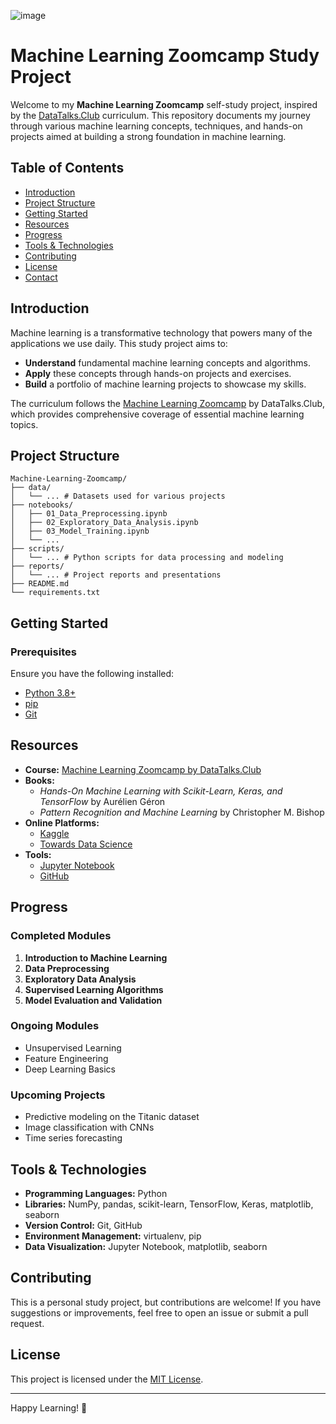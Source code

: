 ![image](https://github.com/user-attachments/assets/df41e844-9f13-452e-bb1d-c47b51476e99)

# Machine Learning Zoomcamp Study Project

Welcome to my **Machine Learning Zoomcamp** self-study project, inspired by the [DataTalks.Club](https://datatalks.club/) curriculum. This repository documents my journey through various machine learning concepts, techniques, and hands-on projects aimed at building a strong foundation in machine learning.

## Table of Contents

- [Introduction](#introduction)
- [Project Structure](#project-structure)
- [Getting Started](#getting-started)
- [Resources](#resources)
- [Progress](#progress)
- [Tools & Technologies](#tools--technologies)
- [Contributing](#contributing)
- [License](#license)
- [Contact](#contact)

## Introduction

Machine learning is a transformative technology that powers many of the applications we use daily. This study project aims to:

- **Understand** fundamental machine learning concepts and algorithms.
- **Apply** these concepts through hands-on projects and exercises.
- **Build** a portfolio of machine learning projects to showcase my skills.

The curriculum follows the [Machine Learning Zoomcamp](https://datatalks.club/courses/machine-learning-zoomcamp/) by DataTalks.Club, which provides comprehensive coverage of essential machine learning topics.

## Project Structure

```
Machine-Learning-Zoomcamp/
├── data/
│   └── ... # Datasets used for various projects
├── notebooks/
│   ├── 01_Data_Preprocessing.ipynb
│   ├── 02_Exploratory_Data_Analysis.ipynb
│   ├── 03_Model_Training.ipynb
│   └── ...
├── scripts/
│   └── ... # Python scripts for data processing and modeling
├── reports/
│   └── ... # Project reports and presentations
├── README.md
└── requirements.txt
```

## Getting Started

### Prerequisites

Ensure you have the following installed:

- [Python 3.8+](https://www.python.org/downloads/)
- [pip](https://pip.pypa.io/en/stable/installation/)
- [Git](https://git-scm.com/downloads)


## Resources

- **Course:** [Machine Learning Zoomcamp by DataTalks.Club](https://datatalks.club/courses/machine-learning-zoomcamp/)
- **Books:**
  - *Hands-On Machine Learning with Scikit-Learn, Keras, and TensorFlow* by Aurélien Géron
  - *Pattern Recognition and Machine Learning* by Christopher M. Bishop
- **Online Platforms:**
  - [Kaggle](https://www.kaggle.com/)
  - [Towards Data Science](https://towardsdatascience.com/)
- **Tools:**
  - [Jupyter Notebook](https://jupyter.org/)
  - [GitHub](https://github.com/)

## Progress

### Completed Modules

1. **Introduction to Machine Learning**
2. **Data Preprocessing**
3. **Exploratory Data Analysis**
4. **Supervised Learning Algorithms**
5. **Model Evaluation and Validation**

### Ongoing Modules

- Unsupervised Learning
- Feature Engineering
- Deep Learning Basics

### Upcoming Projects

- Predictive modeling on the Titanic dataset
- Image classification with CNNs
- Time series forecasting

## Tools & Technologies

- **Programming Languages:** Python
- **Libraries:** NumPy, pandas, scikit-learn, TensorFlow, Keras, matplotlib, seaborn
- **Version Control:** Git, GitHub
- **Environment Management:** virtualenv, pip
- **Data Visualization:** Jupyter Notebook, matplotlib, seaborn

## Contributing

This is a personal study project, but contributions are welcome! If you have suggestions or improvements, feel free to open an issue or submit a pull request.

## License

This project is licensed under the [MIT License](LICENSE).

---

Happy Learning! 🚀
